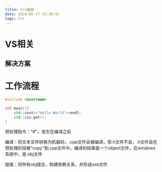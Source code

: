 ```yaml
---
title: C++基础
date: 2024-05-27 15:30:41
tags: C++
---
```

# VS相关

## 解决方案

# 工作流程

```cpp
#include <iostream>

int main(){
	std::cout<<"Hello World"<<endl;
	std::cin.get();
}
```

预处理指令："#"，发生在编译之前

编译：将文本文件转换为机器码，.cpp文件会被编译，但.h文件不会，.h文件会在预处理阶段被“copy”到.cpp文件中，编译的结果是一个object文件，在windows系统中，是.obj文件

链接：将所有obj缝合，构建依赖关系，并形成exe文件
